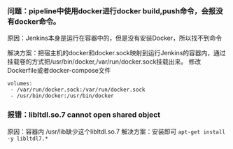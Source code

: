 ### 问题：pipeline中使用docker进行docker build,push命令，会报没有docker命令。

原因：Jenkins本身是运行在容器中的，但是没有安装Docker，所以找不到命令

解决方案：把宿主机的docker和docker.sock映射到运行Jenkins的容器内，通过挂载卷的方式把/usr/bin/docker,/var/run/docker.sock挂载出来。
修改Dockerfile或者docker-compose文件
```shell script
volumes:
 - /var/run/docker.sock:/var/run/docker.sock
 - /usr/bin/docker:/usr/bin/docker
```

### 报错：libltdl.so.7 cannot open shared object
原因：容器内 /usr/lib缺少这个libltdl.so.7
解决方案：安装即可
`apt-get install -y libltdl7.*`
